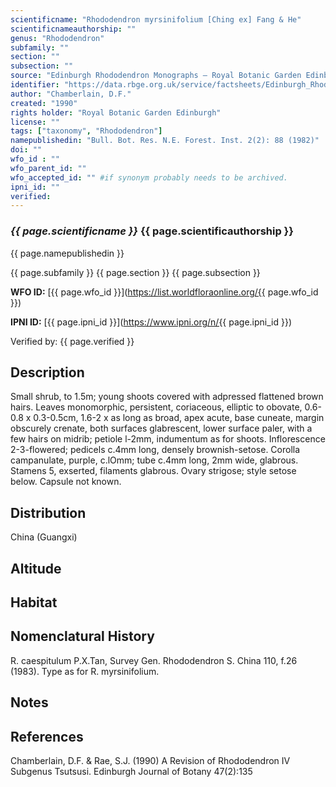 ```yaml
---
scientificname: "Rhododendron myrsinifolium [Ching ex] Fang & He"
scientificnameauthorship: ""
genus: "Rhododendron"
subfamily: ""
section: ""
subsection: ""
source: "Edinburgh Rhododendron Monographs – Royal Botanic Garden Edinburgh"
identifier: "https://data.rbge.org.uk/service/factsheets/Edinburgh_Rhododendron_Monographs.xhtml"
author: "Chamberlain, D.F."
created: "1990"
rights holder: "Royal Botanic Garden Edinburgh"
license: ""
tags: ["taxonomy", "Rhododendron"]
namepublishedin: "Bull. Bot. Res. N.E. Forest. Inst. 2(2): 88 (1982)"
doi: ""
wfo_id : ""
wfo_parent_id: ""
wfo_accepted_id: "" #if synonym probably needs to be archived.                      
ipni_id: ""
verified:
---
```

### _{{ page.scientificname }}_ {{ page.scientificauthorship }}
 {{ page.namepublishedin }}

{{ page.subfamily }} {{ page.section }} {{ page.subsection }}

**WFO ID:** [{{ page.wfo_id }}](https://list.worldfloraonline.org/{{ page.wfo_id }})

**IPNI ID:** [{{ page.ipni_id }}](https://www.ipni.org/n/{{ page.ipni_id }})

Verified by: {{ page.verified }}



## Description
Small shrub, to 1.5m; young shoots covered with adpressed flattened brown hairs. Leaves monomorphic, persistent, coriaceous, elliptic to obovate, 0.6-0.8 x 0.3-0.5cm, 1.6-2 x as long as broad, apex acute, base cuneate, margin obscurely crenate, both surfaces glabrescent, lower surface paler, with a few hairs on midrib; petiole l-2mm, indumentum as for shoots. Inflorescence 2-3-flowered; pedicels c.4mm long, densely brownish-setose. Corolla campanulate, purple, c.lOmm; tube c.4mm long, 2mm wide, glabrous. Stamens 5, exserted, filaments glabrous. Ovary strigose; style setose below. Capsule not known.

## Distribution
China (Guangxi)

## Altitude


## Habitat


## Nomenclatural History
R. caespitulum P.X.Tan, Survey Gen. Rhododendron S. China 110, f.26 (1983). Type as for R. myrsinifolium.
                       
## Notes


## References

Chamberlain, D.F. & Rae, S.J. (1990) A Revision of Rhododendron IV Subgenus Tsutsusi. Edinburgh Journal of Botany 47(2):135
